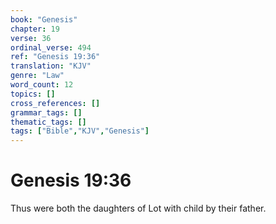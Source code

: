 ```yaml
---
book: "Genesis"
chapter: 19
verse: 36
ordinal_verse: 494
ref: "Genesis 19:36"
translation: "KJV"
genre: "Law"
word_count: 12
topics: []
cross_references: []
grammar_tags: []
thematic_tags: []
tags: ["Bible","KJV","Genesis"]
---
```


# Genesis 19:36

Thus were both the daughters of Lot with child by their father.
